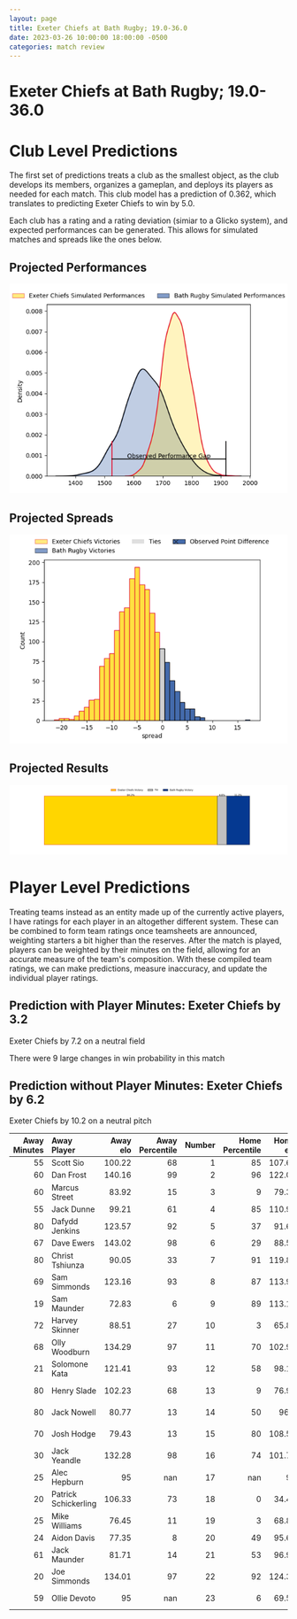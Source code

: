 ```yaml
---  
layout: page  
title: Exeter Chiefs at Bath Rugby; 19.0-36.0  
date: 2023-03-26 10:00:00 18:00:00 -0500  
categories: match review  
---
```

# Exeter Chiefs at Bath Rugby; 19.0-36.0

# Club Level Predictions


The first set of predictions treats a club as the smallest object, as the club develops its members, organizes a gameplan, and deploys its players as needed for each match. This club model has a prediction of 0.362, which translates to predicting Exeter Chiefs to win by 5.0.

Each club has a rating and a rating deviation (simiar to a Glicko system), and expected performances can be generated. This allows for simulated matches and spreads like the ones below.
## Projected Performances


![Projected Performances](plots/performances_2023-03-26-BathRugby-ExeterChiefs.png)
## Projected Spreads


![Projected Spreads](plots/spreads_2023-03-26-BathRugby-ExeterChiefs.png)
## Projected Results


![Projected Results](plots/resultbar_2023-03-26-BathRugby-ExeterChiefs.png)
# Player Level Predictions


Treating teams instead as an entity made up of the currently active players, I have ratings for each player in an altogether different system. These can be combined to form team ratings once teamsheets are announced, weighting starters a bit higher than the reserves. After the match is played, players can be weighted by their minutes on the field, allowing for an accurate measure of the team's composition. With these compiled team ratings, we can make predictions, measure inaccuracy, and update the individual player ratings.
## Prediction with Player Minutes: Exeter Chiefs by 3.2


Exeter Chiefs by 7.2 on a neutral field

There were 9 large changes in win probability in this match
## Prediction without Player Minutes: Exeter Chiefs by 6.2


Exeter Chiefs by 10.2 on a neutral pitch



|   Away Minutes | Away Player          |   Away elo |   Away Percentile |   Number |   Home Percentile |   Home elo | Home Player         |   Home Minutes |
|---------------:|:---------------------|-----------:|------------------:|---------:|------------------:|-----------:|:--------------------|---------------:|
|             55 | Scott Sio            |     100.22 |                68 |        1 |                85 |     107.66 | Beno Obano          |             75 |
|             60 | Dan Frost            |     140.16 |                99 |        2 |                96 |     122.09 | Tom Dunn            |             68 |
|             60 | Marcus Street        |      83.92 |                15 |        3 |                 9 |      79.35 | Will Stuart         |             68 |
|             55 | Jack Dunne           |      99.21 |                61 |        4 |                85 |     110.99 | Josh McNally        |             65 |
|             80 | Dafydd Jenkins       |     123.57 |                92 |        5 |                37 |      91.63 | GJ van Velze        |             80 |
|             67 | Dave Ewers           |     143.02 |                98 |        6 |                29 |      88.56 | Ted Hill            |             80 |
|             80 | Christ Tshiunza      |      90.05 |                33 |        7 |                91 |     119.86 | Chris Cloete        |             62 |
|             69 | Sam Simmonds         |     123.16 |                93 |        8 |                87 |     113.91 | Miles Reid          |             80 |
|             19 | Sam Maunder          |      72.83 |                 6 |        9 |                89 |     113.11 | Ben Spencer         |             74 |
|             72 | Harvey Skinner       |      88.51 |                27 |       10 |                 3 |      65.84 | Orlando Bailey      |             49 |
|             68 | Olly Woodburn        |     134.29 |                97 |       11 |                70 |     102.91 | Ruaridh McConnochie |             65 |
|             21 | Solomone Kata        |     121.41 |                93 |       12 |                58 |      98.17 | Cameron Redpath     |             80 |
|             80 | Henry Slade          |     102.23 |                68 |       13 |                 9 |      76.91 | Ollie Lawrence      |             80 |
|             80 | Jack Nowell          |      80.77 |                13 |       14 |                50 |      96.2  | Joe Cokanasiga      |             80 |
|             70 | Josh Hodge           |      79.43 |                13 |       15 |                80 |     108.55 | Matt Gallagher      |             80 |
|             30 | Jack Yeandle         |     132.28 |                98 |       16 |                74 |     101.79 | Niall Annett        |             12 |
|             25 | Alec Hepburn         |      95    |               nan |       17 |               nan |      95    | Lewis Boyce         |             14 |
|             20 | Patrick Schickerling |     106.33 |                73 |       18 |                 0 |      34.44 | D'Arcy Rae          |             12 |
|             25 | Mike Williams        |      76.45 |                11 |       19 |                 3 |      68.87 | Fergus Lee-Warner   |             15 |
|             24 | Aidon Davis          |      77.35 |                 8 |       20 |                49 |      95.62 | Josh Bayliss        |              9 |
|             61 | Jack Maunder         |      81.71 |                14 |       21 |                53 |      96.97 | Louis Schreuder     |              6 |
|             20 | Joe Simmonds         |     134.01 |                97 |       22 |                92 |     124.38 | Piers Francis       |             31 |
|             59 | Ollie Devoto         |      95    |               nan |       23 |                 6 |      69.57 | Tom de Glanville    |             15 |

